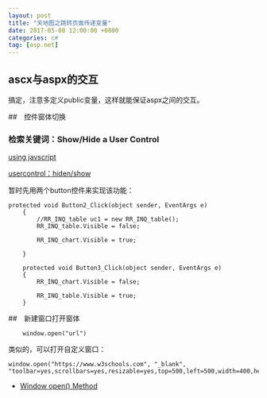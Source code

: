 ```yaml
---
layout: post
title: "天地图之跳转页面传递变量"
date: 2017-05-08 12:00:00 +0800
categories: c#
tag: [asp.net]
---   
```


## ascx与aspx的交互

搞定，注意多定义public变量，这样就能保证aspx之间的交互。

##　控件窗体切换

### 检索关键词：Show/Hide a User Control 

[using javscript](https://forums.asp.net/t/1819321.aspx?Show+Hide+a+User+Control)

[usercontrol：hiden/show](http://stackoverflow.com/questions/12228388/how-to-hide-some-controls-in-the-usercontrol-conditionally-from-parent-page)

暂时先用两个button控件来实现该功能：

```
protected void Button2_Click(object sender, EventArgs e)
    {
        //RR_INQ_table uc1 = new RR_INQ_table();
        RR_INQ_table.Visible = false;

        RR_INQ_chart.Visible = true;

    }

    protected void Button3_Click(object sender, EventArgs e)
    {
        RR_INQ_chart.Visible = false;

        RR_INQ_table.Visible = true;
    }
```

##　新建窗口打开窗体
```
    window.open("url")
```

类似的，可以打开自定义窗口：

```
window.open("https://www.w3schools.com", "_blank", "toolbar=yes,scrollbars=yes,resizable=yes,top=500,left=500,width=400,height=400");
```

- [Window open() Method](https://www.w3schools.com/jsref/met_win_open.asp)
